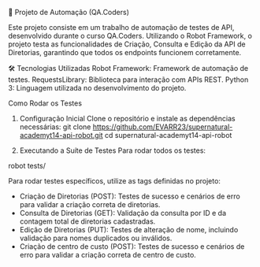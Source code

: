 🚀 Projeto de Automação (QA.Coders)

Este projeto consiste em um trabalho de automação de testes de API, desenvolvido durante o curso QA.Coders. Utilizando o Robot Framework, o projeto testa as funcionalidades de Criação, Consulta e Edição da API de Diretorias, garantindo que todos os endpoints funcionem corretamente.

🛠️ Tecnologias Utilizadas
Robot Framework: Framework de automação de testes.
RequestsLibrary: Biblioteca para interação com APIs REST.
Python 3: Linguagem utilizada no desenvolvimento do projeto.

Como Rodar os Testes

1. Configuração Inicial
Clone o repositório e instale as dependências necessárias:
git clone <https://github.com/EVARR23/supernatural-academyt14-api-robot.git>
cd supernatural-academyt14-api-robot

2. Executando a Suíte de Testes
Para rodar todos os testes:

robot tests/

Para rodar testes específicos, utilize as tags definidas no projeto:

- Criação de Diretorias (POST): Testes de sucesso e cenários de erro para validar a criação correta de diretorias.
- Consulta de Diretorias (GET): Validação da consulta por ID e da contagem total de diretorias cadastradas.
- Edição de Diretorias (PUT): Testes de alteração de nome, incluindo validação para nomes duplicados ou inválidos.
- Criação de centro de custo (POST): Testes de sucesso e cenários de erro para validar a criação correta de centro de custo.
